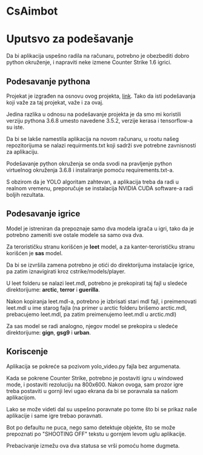 # CsAimbot

# Uputsvo za podešavanje

Da bi aplikacija uspešno radila na računaru, potrebno je obezbediti dobro python okruženje, i napraviti neke izmene Counter Strike 1.6 igrici.

## Podesavanje pythona

Projekat je izgrađen na osnovu ovog projekta, [link](https://github.com/qqwweee/keras-yolo3). Tako da isti podešavanja koji važe za taj projekat, važe i za ovaj.

Jedina razlika u odnosu na podešavanje projekta je da smo mi koristili verziju pythona 3.6.8 umesto navedene 3.5.2, verzije kerasa i tensorflow-a su iste.

Da bi se lakše namestila aplikacija na novom računaru, u rootu našeg repozitorijuma se nalazi requirments.txt koji sadrži sve potrebne zavnisnosti za aplikaciju.

Podešavanje python okruženja se onda svodi na pravljenje python virtuelnog okruženja 3.6.8 i instaliranje pomoću requirements.txt-a.

S obzirom da je YOLO algoritam zahtevan, a aplikacija treba da radi u realnom vremenu, preporučuje se instalacija NVIDIA CUDA softwarе-a radi boljih rezultata.


## Podesavanje igrice

Model je istreniran da prepoznaje samo dva modela igrača u igri, tako da je potrebno zameniti sve ostale modele sa samo ova dva.

Za terorističku stranu korišćen je **leet** model, a za kanter-terorističku stranu korišćen je **sas** model.

Da bi se izvršila zamena potrebno je otići do direktorijuma instalacije igrice, pa zatim iznavigirati kroz cstrike/models/player.

U leet folderu se nalazi leet.mdl, potrebno je prekopirati taj fajl u sledeće direktorijume: **arctic**, **terror** i **guerilla**.

Nakon kopiranja leet.mdl-a, potrebno je izbrisati stari mdl fajl, i preimenovati leet.mdl u ime starog fajla (na primer u arctic folderu brišemo arctic.mdl, prebacujemo leet.mdl, pa zatim preimenujemo leet.mdl u arctic.mdl)

Za sas model se radi analogno, njegov model se prekopira u sledeće direktorijume: **gign**, **gsg9** i **urban**.

## Koriscenje

Aplikacija se pokreće sa pozivom yolo_video.py fajla bez argumenata.

Kada se pokrene Counter Strike, potrebno je postaviti igru u windowed mode, i postaviti rezoluciju na 800x600. Nakon ovoga, sam prozor igre treba postaviti u gornji levi ugao ekrana da bi se poravnala sa našom aplikacijom.

Lako se može videti dal su uspešno poravnate po tome što bi se prikaz naše aplikacije i same igre trebao poravnati.

Bot po defaultu ne puca, nego samo detektuje objekte, što se može prepoznati po "SHOOTING OFF" tekstu u gornjem levom uglu aplikacije.

Prebacivanje izmežu ova dva statusa se vrši pomoću home dugmeta.
